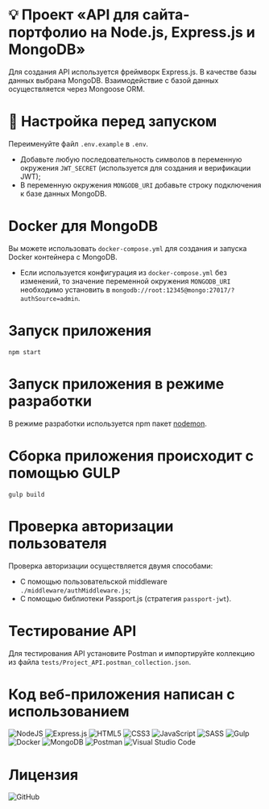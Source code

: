 # 💡 Проект &laquo;API для сайта-портфолио на Node.js, Express.js и MongoDB&raquo;

Для создания API используется фреймворк Express.js.
В качестве базы данных выбрана MongoDB.
Взаимодействие с базой данных осуществляется через Mongoose ORM.

# 🔧 Настройка перед запуском

Переименуйте файл `.env.example` в `.env`.

- Добавьте любую последовательность символов в переменную окружения `JWT_SECRET` (используется для создания и верификации JWT);
- В переменную окружения `MONGODB_URI` добавьте строку подключения к базе данных MongoDB.

# Docker для MongoDB

Вы можете использовать `docker-compose.yml` для создания и запуска Docker контейнера с MongoDB.

- Если используется конфигурация из `docker-compose.yml` без изменений, то значение переменной окружения `MONGODB_URI` необходимо установить в `mongodb://root:12345@mongo:27017/?authSource=admin`.

# Запуск приложения

```
npm start
```

# Запуск приложения в режиме разработки

В режиме разработки используется npm пакет [nodemon](https://www.npmjs.com/package/nodemon).

# Сборка приложения происходит с помощью GULP

```
gulp build
```

# Проверка авторизации пользователя

Проверка авторизации осуществляется двумя способами:

- С помощью пользовательской middleware `./middleware/authMiddleware.js`;
- С помощью библиотеки Passport.js (стратегия `passport-jwt`).

# Тестирование API

Для тестирования API установите Postman и импортируйте коллекцию из файла `tests/Project_API.postman_collection.json`.

# Код веб-приложения написан с использованием

![NodeJS](https://img.shields.io/badge/node.js-6DA55F?style=for-the-badge&logo=node.js&logoColor=white)
![Express.js](https://img.shields.io/badge/express.js-%23404d59.svg?style=for-the-badge&logo=express&logoColor=%2361DAFB)
![HTML5](https://img.shields.io/badge/html5-%23E34F26.svg?style=for-the-badge&logo=html5&logoColor=white)
![CSS3](https://img.shields.io/badge/css3-%231572B6.svg?style=for-the-badge&logo=css3&logoColor=white)
![JavaScript](https://img.shields.io/badge/javascript-%23323330.svg?style=for-the-badge&logo=javascript&logoColor=%23F7DF1E)
![SASS](https://img.shields.io/badge/SASS-hotpink.svg?style=for-the-badge&logo=SASS&logoColor=white)
![Gulp](https://img.shields.io/badge/GULP-%23CF4647.svg?style=for-the-badge&logo=gulp&logoColor=white)
![Docker](https://img.shields.io/badge/docker-%230db7ed.svg?style=for-the-badge&logo=docker&logoColor=white)
![MongoDB](https://img.shields.io/badge/MongoDB-%234ea94b.svg?style=for-the-badge&logo=mongodb&logoColor=white)
![Postman](https://img.shields.io/badge/Postman-FF6C37?style=for-the-badge&logo=postman&logoColor=white)
![Visual Studio Code](https://img.shields.io/badge/Visual%20Studio%20Code-0078d7.svg?style=for-the-badge&logo=visual-studio-code&logoColor=white)

# Лицензия

![GitHub](https://img.shields.io/github/license/iwebexpert/js-junior-nodejs-api)
